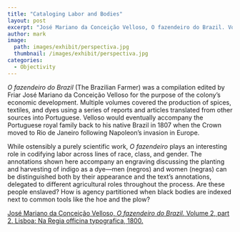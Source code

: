 ```yaml
---
title: "Cataloging Labor and Bodies"
layout: post
excerpt: "José Mariano da Conceição Velloso, O fazendeiro do Brazil. Volume 2, part 2. Lisboa: Na Regia officina typografica, 1800."
author: mark
image: 
  path: images/exhibit/perspectiva.jpg
  thumbnail: /images/exhibit/perspectiva.jpg
categories:
  - Objectivity
---
```


*O fazendeiro do Brazil* (The Brazilian Farmer) was a compilation edited by Friar José Mariano da Conceição Velloso for the purpose of the colony’s economic development. Multiple volumes covered the production of spices, textiles, and dyes using a series of reports and articles translated from other sources into Portuguese. Velloso would eventually accompany the Portuguese royal family back to his native Brazil in 1807 when the Crown moved to Rio de Janeiro following Napoleon’s invasion in Europe.

While ostensibly a purely scientific work, *O fazendeiro* plays an interesting role in codifying labor across lines of race, class, and gender. The annotations shown here accompany an engraving discussing the planting and harvesting of indigo as a dye—men (negros) and women (negras) can be distinguished both by their appearance and the text’s annotations, delegated to different agricultural roles throughout the process. Are these people enslaved? How is agency partitioned when black bodies are indexed next to common tools like the hoe and the plow?

[José Mariano da Conceição Velloso, *O fazendeiro do Brazil.* Volume 2, part 2. Lisboa: Na Regia officina typografica, 1800.](https://search.library.brown.edu/catalog/b2226478)